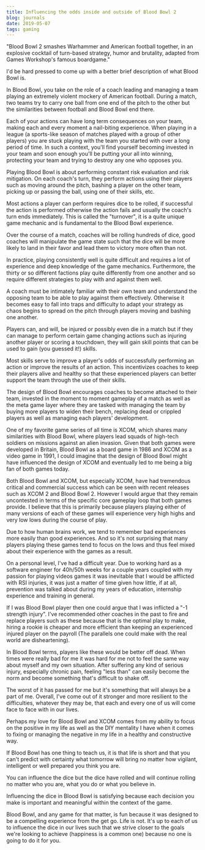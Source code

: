```yaml
---
title: Influencing the odds inside and outside of Blood Bowl 2
blog: journals
date: 2019-05-07
tags: gaming
---
```

"Blood Bowl 2 smashes Warhammer and American football together, in an explosive cocktail of turn-based strategy, humor and brutality, adapted from Games Workshop's famous boardgame."

I'd be hard pressed to come up with a better brief description of what Blood Bowl is.

In Blood Bowl, you take on the role of a coach leading and managing a team playing an extremely violent mockery of American football. During a match, two teams try to carry one ball from one end of the pitch to the other but the similarities between football and Blood Bowl end there.

Each of your actions can have long term consequences on your team, making each and every moment a nail-biting experience. When playing in a league (a sports-like season of matches played with a group of other players) you are stuck playing with the team you started with over a long period of time. In such a context, you'll find yourself becoming invested in your team and soon enough you'll be putting your all into winning, protecting your team and trying to destroy any one who opposes you.

Playing Blood Bowl is about performing constant risk evaluation and risk mitigation. On each coach's turn, they perform actions using their players such as moving around the pitch, bashing a player on the other team, picking up or passing the ball, using one of their skills, etc.

Most actions a player can perform requires dice to be rolled, if successful the action is performed otherwise the action fails and usually the coach's turn ends immediately. This is called the "turnover", it is a quite unique game mechanic and is fundamental to the Blood Bowl experience.

Over the course of a match, coaches will be rolling hundreds of dice, good coaches will manipulate the game state such that the dice will be more likely to land in their favor and lead them to victory more often than not.

In practice, playing consistently well is quite difficult and requires a lot of experience and deep knowledge of the game mechanics. Furthermore, the thirty or so different factions play quite differently from one another and so require different strategies to play with and against them well.

A coach must be intimately familiar with their own team and understand the opposing team to be able to play against them effectively. Otherwise it becomes easy to fall into traps and difficulty to adapt your strategy as chaos begins to spread on the pitch through players moving and bashing one another.

Players can, and will, be injured or possibly even die in a match but if they can manage to perform certain game changing actions such as injuring another player or scoring a touchdown, they will gain skill points that can be used to gain (you guessed it!) skills.

Most skills serve to improve a player's odds of successfully performing an action or improve the results of an action. This incentivizes coaches to keep their players alive and healthy so that these experienced players can better support the team through the use of their skills.

The design of Blood Bowl encourages coaches to become attached to their team, invested in the moment to moment gameplay of a match as well as the meta game layer where they are tasked with managing the team by buying more players to widen their bench, replacing dead or crippled players as well as managing each players' development.

One of my favorite game series of all time is XCOM, which shares many similarities with Blood Bowl, where players lead squads of high-tech soldiers on missions against an alien invasion. Given that both games were developed in Britain, Blood Bowl as a board game in 1986 and XCOM as a video game in 1991, I could imagine that the design of Blood Bowl might have influenced the design of XCOM and eventually led to me being a big fan of both games today.

Both Blood Bowl and XCOM, but especially XCOM, have had tremendous critical and commercial success which can be seen with recent releases such as XCOM 2 and Blood Bowl 2. However I would argue that they remain uncontested in terms of the specific core gameplay loop that both games provide. I believe that this is primarily because players playing either of many versions of each of these games will experience very high highs and very low lows during the course of play.

Due to how human brains work, we tend to remember bad experiences more easily than good experiences. And so it's not surprising that many players playing these games tend to focus on the lows and thus feel mixed about their experience with the games as a result.

On a personal level, I've had a difficult year. Due to working hard as a software engineer for 40h/50h weeks for a couple years coupled with my passion for playing videos games it was inevitable that I would be afflicted with RSI injuries, it was just a matter of time given how little, if at all, prevention was talked about during my years of education, internship experience and training in general.

If I was Blood Bowl player then one could argue that I was inflicted a "-1 strength injury". I've recommended other coaches in the past to fire and replace players such as these because that is the optimal play to make, hiring a rookie is cheaper and more efficient than keeping an experienced injured player on the payroll (The parallels one could make with the real world are disheartening).

In Blood Bowl terms, players like these would be better off dead. When times were really bad for me it was hard for me not to feel the same way about myself and my own situation. After suffering any kind of serious injury, especially chronic pain, feeling "less than" can easily become the norm and become something that's difficult to shake off.

The worst of it has passed for me but it's something that will always be a part of me. Overall, I've come out of it stronger and more resilient to the difficulties, whatever they may be, that each and every one of us will come face to face with in our lives.

Perhaps my love for Blood Bowl and XCOM comes from my ability to focus on the positive in my life as well as the DIY mentality I have when it comes to fixing or managing the negative in my life in a healthy and constructive way.

If Blood Bowl has one thing to teach us, it is that life is short and that you can't predict with certainty what tomorrow will bring no matter how vigilant, intelligent or well prepared you think you are.

You can influence the dice but the dice have rolled and will continue rolling no matter who you are, what you do or what you believe in.

Influencing the dice in Blood Bowl is satisfying because each decision you make is important and meaningful within the context of the game.

Blood Bowl, and any game for that matter, is fun because it was designed to be a compelling experience from the get go. Life is not. It's up to each of us to influence the dice in our lives such that we strive closer to the goals we're looking to achieve (happiness is a common one) because no one is going to do it for you.
